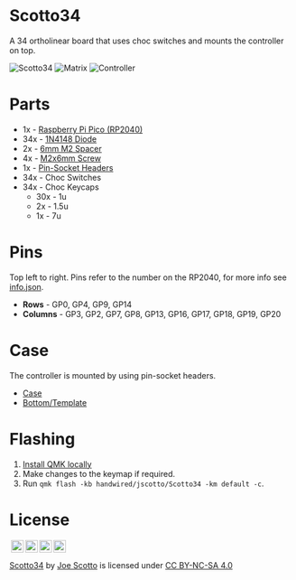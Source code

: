 # Scotto34

A 34 ortholinear board that uses choc switches and mounts the controller on top.

![Scotto34](https://user-images.githubusercontent.com/8194147/200442213-ce094beb-b315-4e57-ab6c-12bc357095db.jpg)
![Matrix](https://user-images.githubusercontent.com/8194147/200442207-bccc39b4-b25a-45db-a4c7-39b5b932fa9c.jpg)
![Controller](https://user-images.githubusercontent.com/8194147/200442211-ed97ef68-0e66-49dd-abb4-cdec28e670ac.jpg)

# Parts

-   1x - [Raspberry Pi Pico (RP2040)](https://amzn.to/3WIrdJ5)
-   34x - [1N4148 Diode](https://amzn.to/3DMbQZ5)
-   2x - [6mm M2 Spacer](https://amzn.to/3r1xdxO)
-   4x - [M2x6mm Screw](https://amzn.to/3r1xdxO)
-   1x - [Pin-Socket Headers](https://amzn.to/3F40AX9)
-   34x - Choc Switches
-   34x - Choc Keycaps
    -   30x - 1u
    -   2x - 1.5u
    -   1x - 7u

# Pins

Top left to right. Pins refer to the number on the RP2040, for more info see [info.json](QMK/info.json).

-   **Rows** - GP0, GP4, GP9, GP14
-   **Columns** - GP3, GP2, GP7, GP8, GP13, GP16, GP17, GP18, GP19, GP20

# Case

The controller is mounted by using pin-socket headers.

-   [Case](Case/Scotto34%20-%20Case.stl)
-   [Bottom/Template](Case/Scotto34%20-%Bottom.stl)

# Flashing

1. [Install QMK locally](https://github.com/qmk/qmk_firmware)
2. Make changes to the keymap if required.
3. Run `qmk flash -kb handwired/jscotto/Scotto34 -km default -c`.

# License

<img style="height:22px!important;margin-left:3px;vertical-align:text-bottom;" src="https://mirrors.creativecommons.org/presskit/icons/cc.svg?ref=chooser-v1"><img style="height:22px!important;margin-left:3px;vertical-align:text-bottom;" src="https://mirrors.creativecommons.org/presskit/icons/by.svg?ref=chooser-v1"><img style="height:22px!important;margin-left:3px;vertical-align:text-bottom;" src="https://mirrors.creativecommons.org/presskit/icons/nc.svg?ref=chooser-v1"><img style="height:22px!important;margin-left:3px;vertical-align:text-bottom;" src="https://mirrors.creativecommons.org/presskit/icons/sa.svg?ref=chooser-v1"></a></p>

<p xmlns:cc="http://creativecommons.org/ns#" xmlns:dct="http://purl.org/dc/terms/"><a property="dct:title" rel="cc:attributionURL" href="https://github.com/joe-scotto/keyboards/tree/main/Scotto34">Scotto34</a> by <a rel="cc:attributionURL dct:creator" property="cc:attributionName" href="https://github.com/joe-scotto">Joe Scotto</a> is licensed under <a href="http://creativecommons.org/licenses/by-nc-sa/4.0/?ref=chooser-v1" target="_blank" rel="license noopener noreferrer" style="display:inline-block;">CC BY-NC-SA 4.0
